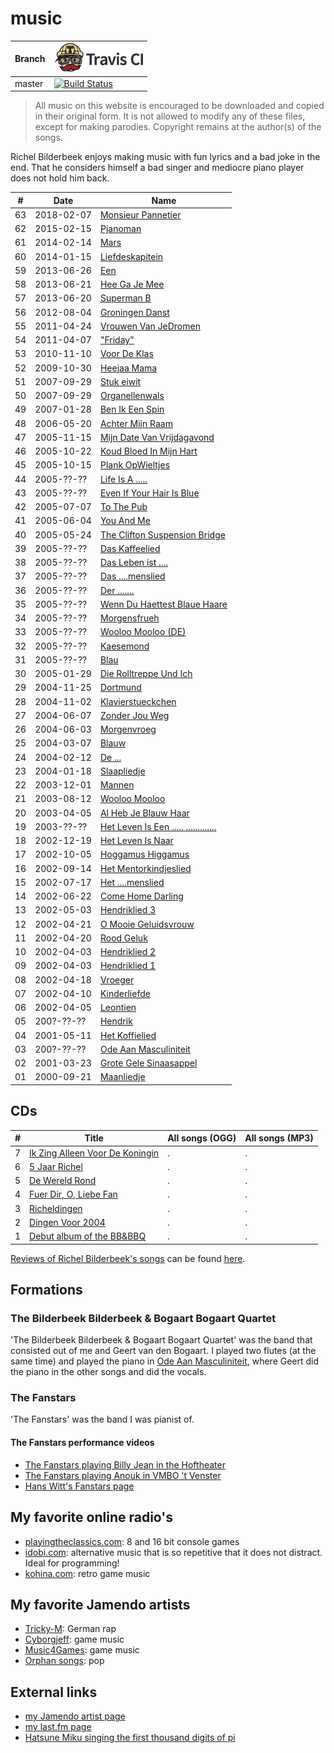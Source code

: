 # music

Branch|[![Travis CI logo](TravisCI.png)](https://travis-ci.org)
---|---
master|[![Build Status](https://travis-ci.org/richelbilderbeek/music.svg?branch=master)](https://travis-ci.org/richelbilderbeek/music)

> All music on this website is encouraged 
> to be downloaded and copied in their original form.
> It is not allowed to modify any of these files, except
> for making parodies. 
> Copyright remains at the author(s) of the songs.

Richel Bilderbeek enjoys making music with fun lyrics 
and a bad joke in the end. That he considers himself 
a bad singer and mediocre piano player does not hold him back.

#|Date|Name
---|---|---
63 | 2018-02-07 | [Monsieur Pannetier](MonsieurPannetier.md)
62 | 2015-02-15 | [Pjanoman](Pjanoman.md)
61 | 2014-02-14 | [Mars](Mars.md)
60 | 2014-01-15 | [Liefdeskapitein](Liefdeskapitein.md)
59 | 2013-06-26 | [Een](Een.md)
58 | 2013-06-21 | [Hee Ga Je Mee](HeeGaJeMee.md)
57 | 2013-06-20 | [Superman B](SupermanB.md)
56 | 2012-08-04 | [Groningen Danst](GroningenDanst.md)
55 | 2011-04-24 | [Vrouwen Van JeDromen](VrouwenVanJeDromen.md)
54 | 2011-04-07 | ["Friday"](Friday.md)
53 | 2010-11-10 | [Voor De Klas](VoorDeKlas.md)
52 | 2009-10-30 | [Heejaa Mama](HeejaaMama.md)
51 | 2007-09-29 | [Stuk eiwit](StukEiwit.md)
50 | 2007-09-29 | [Organellenwals](Organellenwals.md)
49 | 2007-01-28 | [Ben Ik Een Spin](BenIkEenSpin.md)
48 | 2006-05-20 | [Achter Mijn Raam](AchterMijnRaam.md)
47 | 2005-11-15 | [Mijn Date Van Vrijdagavond](MijnDateVanVrijdagavond.md)
46 | 2005-10-22 | [Koud Bloed In Mijn Hart](KoudBloedInMijnHart.md)
45 | 2005-10-15 | [Plank OpWieltjes](PlankOpWieltjes.md)
44 | 2005-??-?? | [Life Is A .....](LifeIsAbitch.md)
43 | 2005-??-?? | [Even If Your Hair Is Blue](EvenIfYourHairIsBlue.md)
42 | 2005-07-07 | [To The Pub](ToThePub.md)
41 | 2005-06-04 | [You And Me](YouAndMe.md)
40 | 2005-05-24 | [The Clifton Suspension Bridge](TheCliftonSuspensionBridge.md)
39 | 2005-??-?? | [Das Kaffeelied](DasKaffeelied.md)
38 | 2005-??-?? | [Das Leben ist ....](DasLebenIstMist.md)
37 | 2005-??-?? | [Das ....menslied](DasFickmenschlied.md)
36 | 2005-??-?? | [Der .......](DerSchwanz.md)
35 | 2005-??-?? | [Wenn Du Haettest Blaue Haare](WennDuHaettestBlaueHaare.md)
34 | 2005-??-?? | [Morgensfrueh](Morgensfrueh.md)
33 | 2005-??-?? | [Wooloo Mooloo (DE)](WoolooMoolooDe.md)
32 | 2005-??-?? | [Kaesemond](Kaesemond.md)
31 | 2005-??-?? | [Blau](Blau.md)
30 | 2005-01-29 | [Die Rolltreppe Und Ich](DieRolltreppeUndIch.md)
29 | 2004-11-25 | [Dortmund](Dortmund.md)
28 | 2004-11-02 | [Klavierstueckchen](Klavierstueckchen.md)
27 | 2004-06-07 | [Zonder Jou Weg](ZonderJouWeg.md)
26 | 2004-06-03 | [Morgenvroeg](Morgenvroeg.md)
25 | 2004-03-07 | [Blauw](Blauw.md)
24 | 2004-02-12 | [De ...](DeLul.md)
23 | 2004-01-18 | [Slaapliedje](Slaapliedje.md)
22 | 2003-12-01 | [Mannen](Mannen.md)
21 | 2003-08-12 | [Wooloo Mooloo](WoolooMooloo.md)
20 | 2003-04-05 | [Al Heb Je Blauw Haar](AlHebJeBlauwHaar.md)
19 | 2003-??-?? | [Het Leven Is Een ..... .............](HetLevenIsEenVuileKolerelijer.md)
18 | 2002-12-19 | [Het Leven Is Naar](HetLevenIsNaar.md)
17 | 2002-10-05 | [Hoggamus Higgamus](HoggamusHiggamus.md)
16 | 2002-09-14 | [Het Mentorkindjeslied](HetMentorkindjeslied.md)
15 | 2002-07-17 | [Het ....menslied](HetNeukmenslied.md)
14 | 2002-06-22 | [Come Home Darling](ComeHomeDarling.md)
13 | 2002-05-03 | [Hendriklied 3](Hendriklied3.md)
12 | 2002-04-21 | [O Mooie Geluidsvrouw](OMooieGeluidsvrouw.md)
11 | 2002-04-20 | [Rood Geluk](RoodGeluk.md)
10 | 2002-04-03 | [Hendriklied 2](Hendriklied2.md)
09 | 2002-04-03 | [Hendriklied 1](Hendriklied1.md)
08 | 2002-04-18 | [Vroeger](Vroeger.md)
07 | 2002-04-10 | [Kinderliefde](Kinderliefde.md)
06 | 2002-04-05 | [Leontien](Leontien.md)
05 | 200?-??-?? | [Hendrik](Hendrik.md)
04 | 2001-05-11 | [Het Koffielied](HetKoffielied.md)
03 | 200?-??-?? | [Ode Aan Masculiniteit](OdeAanMasculiniteit.md)
02 | 2001-03-23 | [Grote Gele Sinaasappel](GroteGeleSinaasappel.md)
01 | 2000-09-21 | [Maanliedje](Maanliedje.md)

## CDs

#|Title|All songs (OGG)|All songs (MP3)
---|---|---|---
7|[Ik Zing Alleen Voor De Koningin](https://github.com/richelbilderbeek/IkZingAlleenVoorDeKoningin)|.|.
6|[5 Jaar Richel](https://github.com/richelbilderbeek/VijfJaarRichel)|.|.
5|[De Wereld Rond](https://github.com/richelbilderbeek/DeWereldRond)|.|.
4|[Fuer Dir, O, Liebe Fan](https://github.com/richelbilderbeek/FuerDirOLiebeFan)|.|.
3|[Richeldingen](https://github.com/richelbilderbeek/Richeldingen)|.|.
2|[Dingen Voor 2004](https://github.com/richelbilderbeek/DingenVoor2004)|.|.
1|[Debut album of the BB&BBQ](https://github.com/richelbilderbeek/Quartet)|.|.

[Reviews of Richel Bilderbeek's songs](https://github.com/richelbilderbeek/RichelBilderbeekReviews)
can be found [here](https://github.com/richelbilderbeek/RichelBilderbeekReviews).

## Formations

### The Bilderbeek Bilderbeek & Bogaart Bogaart Quartet

'The Bilderbeek Bilderbeek & Bogaart Bogaart Quartet' was the band 
that consisted out of me and Geert van den Bogaart. I played 
two flutes (at the same time) and played the piano 
in [Ode Aan Masculiniteit](OdeAanMasculiniteit.md), where
Geert did the piano in the other songs and did the vocals.

### The Fanstars

'The Fanstars' was the band I was pianist of.

#### The Fanstars performance videos

 * [The Fanstars playing Billy Jean in the Hoftheater](http://www.youtube.com/watch?v=EgAmhJSabLo)
 * [The Fanstars playing Anouk in VMBO 't Venster](http://www.youtube.com/watch?v=4idyFARjbeQ)
 * [Hans Witt's Fanstars page](http://home.kpn.nl/hanswitt/fanstars/index.htm)

## My favorite online radio's

 * [playingtheclassics.com](http://playingtheclassics.com): 8 and 16 bit console games
 * [idobi.com](http://idobi.com): alternative music that is so repetitive that it does not distract. Ideal for programming!
 * [kohina.com](http://www.kohina.com/): retro game music

## My favorite Jamendo artists

 * [Tricky-M](http://www.trickym.de.tl): German rap
 * [Cyborgjeff](http://www.studio-quena.be/cyborgjeff/blog): game music
 * [Music4Games](http://licensetothrillmusic.com): game music
 * [Orphan songs](http://www.orphansongs.com): pop

## External links

 * [my Jamendo artist page](http://www.jamendo.com/en/artist/Richel_Bilderbeek)
 * [my last.fm page](http://www.last.fm/music/Richel+Bilderbeek)
 * [Hatsune Miku singing the first thousand digits of pi](https://www.youtube.com/watch?v=TRR0H5NNfKs)
